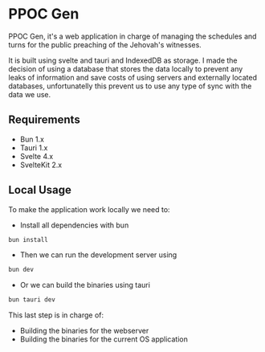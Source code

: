 # PPOC Gen

PPOC Gen, it's a web application in charge of managing the schedules and turns for the public preaching of the Jehovah's witnesses.


It is built using svelte and tauri and IndexedDB as storage. I made the decision of using a database that stores the data locally to prevent any leaks of information and save costs of using servers and externally located databases, unfortunatelly this prevent us to use any type of sync with the data we use.


## Requirements

- Bun 1.x
- Tauri 1.x
- Svelte 4.x
- SvelteKit 2.x

## Local Usage

To make the application work locally we need to:

- Install all dependencies with bun
```bash
bun install
```

- Then we can run the development server using
```bash
bun dev
```

- Or we can build the binaries using tauri
```bash
bun tauri dev
```

This last step is in charge of:

- Building the binaries for the webserver
- Building the binaries for the current OS application
